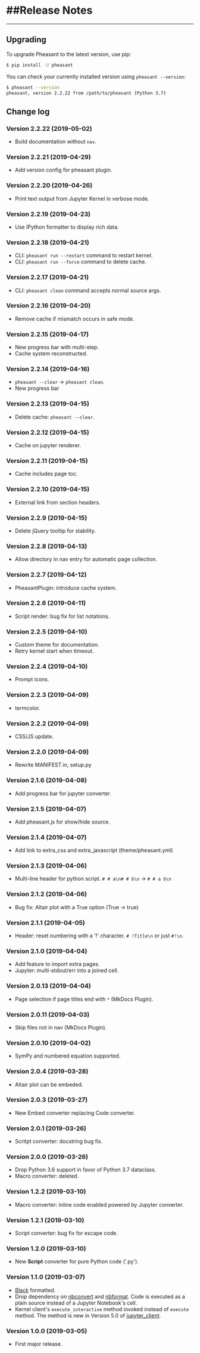 # ##Release Notes

---

## Upgrading

To upgrade Pheasant to the latest version, use pip:

~~~bash terminal
$ pip install -U pheasant
~~~

You can check your currently installed version using `pheasant --version`:

~~~bash terminal
$ pheasant --version
pheasant, version 2.2.22 from /path/to/pheasant (Python 3.7)
~~~

## Change log

### Version 2.2.22 (2019-05-02)

* Build documentation without `nav`.

### Version 2.2.21 (2019-04-29)

* Add version config for pheasant plugin.

### Version 2.2.20 (2019-04-26)

* Print text output from Jupyter Kernel in verbose mode.

### Version 2.2.19 (2019-04-23)

* Use IPython formatter to display rich data.

### Version 2.2.18 (2019-04-21)

* CLI: `pheasant run --restart` command to restart kernel.
* CLI: `pheasant run --force` command to delete cache.

### Version 2.2.17 (2019-04-21)

* CLI: `pheasant clean` command accepts normal source args.

### Version 2.2.16 (2019-04-20)

* Remove cache if mismatch occurs in safe mode.

### Version 2.2.15 (2019-04-17)

* New progress bar with multi-step.
* Cache system reconstructed.

### Version 2.2.14 (2019-04-16)

* `pheasant --clear` -> `pheasant clean`.
* New progress bar

### Version 2.2.13 (2019-04-15)

* Delete cache: `pheasant --clear`.

### Version 2.2.12 (2019-04-15)

* Cache on jupyter renderer.

### Version 2.2.11 (2019-04-15)

* Cache includes page toc.

### Version 2.2.10 (2019-04-15)

* External link from section headers.

### Version 2.2.9 (2019-04-15)

* Delete jQuery tooltip for stability.

### Version 2.2.8 (2019-04-13)

* Allow directory in nav entry for automatic page collection.

### Version 2.2.7 (2019-04-12)

* PheasantPlugin: introduce cache system.

### Version 2.2.6 (2019-04-11)

* Script render: bug fix for list notations.

### Version 2.2.5 (2019-04-10)

* Custom theme for documentation.
* Retry kernel start when timeout.

### Version 2.2.4 (2019-04-10)

* Prompt icons.

### Version 2.2.3 (2019-04-09)

* termcolor.

### Version 2.2.2 (2019-04-09)

* CSS/JS update.

### Version 2.2.0 (2019-04-09)

* Rewrite MANIFEST.in, setup.py

### Version 2.1.6 (2019-04-08)

* Add progress bar for jupyter converter.

### Version 2.1.5 (2019-04-07)

* Add pheasant.js for show/hide source.

### Version 2.1.4 (2019-04-07)

* Add link to extra_css and extra_javascript (theme/pheasant.yml)

### Version 2.1.3 (2019-04-06)

* Multi-line header for python script. `# # a\n# # b\n` -> `# # a b\n`

### Version 2.1.2 (2019-04-06)

* Bug fix: Altair plot with a True option (True -> true)

### Version 2.1.1 (2019-04-05)

* Header: reset numbering with a '!' character. `# !Title\n` or just `#!\n`.

### Version 2.1.0 (2019-04-04)

* Add feature to import extra pages.
* Jupyter: multi-stdout/err into a joined cell.

### Version 2.0.13 (2019-04-04)

* Page selection if page titles end with `*` (MkDocs Plugin).

### Version 2.0.11 (2019-04-03)

* Skip files not in nav (MkDocs Plugin).

### Version 2.0.10 (2019-04-02)

* SymPy and numbered equation supported.

### Version 2.0.4 (2019-03-28)

* Altair plot can be embeded.

### Version 2.0.3 (2019-03-27)

* New Embed converter replacing Code converter.

### Version 2.0.1 (2019-03-26)

* Scritpt converter: docstring bug fix.

### Version 2.0.0 (2019-03-26)

* Drop Python 3.6 support in favor of Python 3.7 dataclass.
* Macro converter: deleted.

### Version 1.2.2 (2019-03-10)

* Macro converter: inline code enabled powered by Jupyter converter.

### Version 1.2.1 (2019-03-10)

* Script converter: bug fix for escape code.

### Version 1.2.0 (2019-03-10)

* New **Script** converter for pure Python code ('.py').

### Version 1.1.0 (2019-03-07)

* [Black](https://github.com/ambv/black) formatted.
* Drop dependency on [nbconvert](https://nbconvert.readthedocs.io/en/latest/) and [nbformat](https://nbformat.readthedocs.io/en/latest/). Code is executed as a plain source instead of a Jupyter Notebook's cell.
* Kernel client's `execute_interactive` method invoked instead of `execute` method. The method is new in Version 5.0 of [jupyter_client](https://jupyter-client.readthedocs.io/en/stable/index.html).

### Version 1.0.0 (2019-03-05)

* First major release.
